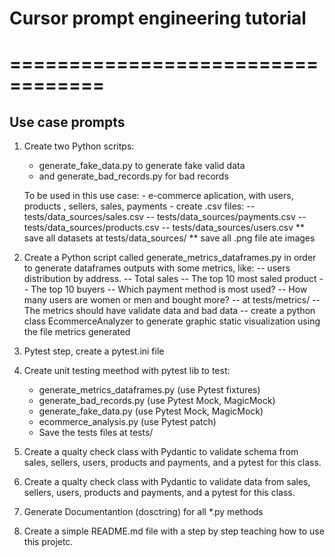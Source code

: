 # Cursor prompt engineering tutorial
# ==================================

## Use case prompts
1) Create two Python scritps:
    - generate_fake_data.py to generate fake valid data 
    - and generate_bad_records.py for  bad  records
    
    To be used in this use case:
        - e-commerce aplication, with users, products , sellers, sales, payments
        - create .csv files:
            -- tests/data_sources/sales.csv 
            -- tests/data_sources/payments.csv
            -- tests/data_sources/products.csv
            -- tests/data_sources/users.csv
        ** save all datasets at tests/data_sources/
        ** save all .png file ate images

2) Create a Python script called generate_metrics_dataframes.py  in order to generate dataframes outputs with some metrics, like:
    -- users distribution by address.
    -- Total sales
    -- The top 10 most saled product
    -- The top 10 buyers
    -- Which payment method is most used? 
    -- How many users are women or men and bought more?
    -- at tests/metrics/
    -- The metrics should have validate data and bad  data
    -- create a python class EcommerceAnalyzer to generate graphic static visualization using the file metrics generated

3) Pytest step, create a pytest.ini file

4) Create unit testing meethod with pytest lib to test:
    - generate_metrics_dataframes.py  (use Pytest fixtures)
    - generate_bad_records.py (use Pytest Mock, MagicMock)
    - generate_fake_data.py (use Pytest Mock, MagicMock)
    - ecommerce_analysis.py (use Pytest patch)
    -  Save the tests files at tests/

5) Create a qualty check class with Pydantic to validate schema from sales, sellers, users, products and payments, and a pytest for this class.

6) Create a qualty check class with Pydantic to validate data from sales, sellers, users, products and payments, and a pytest for this class.

7) Generate Documentantion (dosctring) for all *.py methods

8) Create a simple README.md file with a step by step teaching how to use this projetc.
